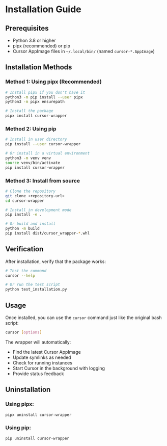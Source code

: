 # Installation Guide

## Prerequisites

- Python 3.8 or higher
- pipx (recommended) or pip
- Cursor AppImage files in `~/.local/bin/` (named `cursor-*.AppImage`)

## Installation Methods

### Method 1: Using pipx (Recommended)

```bash
# Install pipx if you don't have it
python3 -m pip install --user pipx
python3 -m pipx ensurepath

# Install the package
pipx install cursor-wrapper
```

### Method 2: Using pip

```bash
# Install in user directory
pip install --user cursor-wrapper

# Or install in a virtual environment
python3 -m venv venv
source venv/bin/activate
pip install cursor-wrapper
```

### Method 3: Install from source

```bash
# Clone the repository
git clone <repository-url>
cd cursor-wrapper

# Install in development mode
pip install -e .

# Or build and install
python -m build
pip install dist/cursor_wrapper-*.whl
```

## Verification

After installation, verify that the package works:

```bash
# Test the command
cursor --help

# Or run the test script
python test_installation.py
```

## Usage

Once installed, you can use the `cursor` command just like the original bash script:

```bash
cursor [options]
```

The wrapper will automatically:
- Find the latest Cursor AppImage
- Update symlinks as needed
- Check for running instances
- Start Cursor in the background with logging
- Provide status feedback

## Uninstallation

### Using pipx:
```bash
pipx uninstall cursor-wrapper
```

### Using pip:
```bash
pip uninstall cursor-wrapper
```


